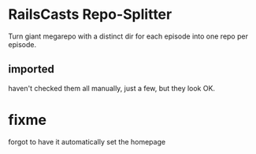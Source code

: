 RailsCasts Repo-Splitter
========================

Turn giant megarepo with a distinct dir for each episode into one repo per episode.

imported
--------

haven't checked them all manually, just a few, but they look OK.

fixme
=====

forgot to have it automatically set the homepage

